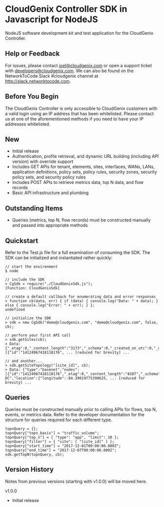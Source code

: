 
# CloudGenix Controller SDK in Javascript for NodeJS
NodeJS software development kit and test application for the CloudGenix Controller.

## Help or Feedback
For issues, please contact joel@cloudgenix.com or open a support ticket with developers@cloudgenix.com.  We can also be found on the NetworkToCode Slack #cloudgenix channel at http://slack.networktocode.com.

## Before You Begin
The CloudGenix Controller is only accessible to CloudGenix customers with a valid login using an IP address that has been whitelisted.  Please contact us at one of the aforementioned methods if you need to have your IP addresses whitelisted.

## New
- Initial release
- Authentication, profile retrieval, and dynamic URL building (including API version) with override support
- Includes GET APIs for tenant, elements, sites, interfaces, WANs, LANs, application definitions, policy sets, policy rules, security zones, security policy sets, and security policy rules
- Includes POST APIs to retrieve metrics data, top N data, and flow records
- Basic API infrastructure and plumbing

## Outstanding Items
- Queries (metrics, top N, flow records) must be constructed manually and passed into appropriate methods

## Quickstart
Refer to the Test.js file for a full examination of consuming the SDK.  The SDK can be initialized and instantiated rather quickly:
``` 
// start the environment
$ node

// include the SDK
> CgSdk = require("./CloudGenixSdk.js");
[Function: CloudGenixSdk]

// create a default callback for enumerating data and error responses
> function cb(data, err) { if (data) { console.log("Data: " + data); } else { console.log("Error: " + err); } };
undefined

// initialize the SDK
> sdk = new CgSdk("demo@cloudgenix.com", "demo@cloudgenix.com", false, cb);

// perform your first API call
> sdk.getSites(cb); 
> Data: {"_etag":0,"_content_length":"3173","_schema":0,"_created_on_utc":0,"_updated_on_utc":0,"_status_code":"200","_request_id":"1513104977242013899996721814543863209018","count":5,"items":[{"id":"14124967418110176", ... [reduced for brevity] ... 

// and another...
> sdk.getSiteTopology("[site_id]", cb);
> Data: {"type":"basenet","nodes":[{"id":"14124967418110176","_etag":0,"_content_length":"8107","_schema":0,"_created_on_utc":14124967418110177,"_updated_on_utc":0,"_status_code":"200","_request_id":"1513105335429012499995707288186023842012","tenant_id":"101","type":"SITE","name":"Atlanta DC","location":{"longitude":-84.39019775390625, ... [reduced for brevity] ...
```

## Queries
Queries must be constructed manually prior to calling APIs for flows, top N, events, or metrics data.  Refer to the developer documentation for the structure for queries required for each different type.
```
topnQuery = {};
topnQuery["topn_basis"] = "traffic_volume";
topnQuery["top_n"] = { "type": "app", "limit": 10 };
topnQuery["filter"] = { "site": [ "[site_id]" ] };
topnQuery["start_time"] = "2017-12-01T00:00:00.000Z";
topnQuery["end_time"] = "2017-12-07T00:00:00.000Z";
sdk.getTopN(topnQuery, cb);
```

## Version History
Notes from previous versions (starting with v1.0.0) will be moved here.

v1.0.0
- Initial release